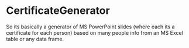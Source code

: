 # CertificateGenerator
So its basically a generator of MS PowerPoint slides (where each its a certificate for each person) based on many people info from an MS Excel table or any data frame.
